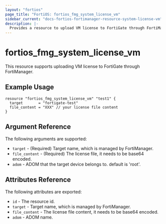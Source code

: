 ```yaml
---
layout: "fortios"
page_title: "FortiOS: fortios_fmg_system_license_vm"
sidebar_current: "docs-fortios-fortimanager-resource-system-license-vm"
description: |-
  Provides a resource to upload VM license to FortiGate through FortiManager.
---
```


# fortios_fmg_system_license_vm
This resource supports uploading VM license to FortiGate through FortiManager.

## Example Usage
```hcl
resource "fortios_fmg_system_license_vm" "test1" {
  target       = "fortigate-test"
  file_content = "XXX" // your license file content
}
```

## Argument Reference
The following arguments are supported:

* `target` - (Required) Target name, which is managed by FortiManager.
* `file_content` - (Required) The license file, it needs to be base64 encoded.
* `adom` - ADOM that the target device belongs to. default is 'root'.

## Attributes Reference
The following attributes are exported:

* `id` - The resource id.
* `target` - Target name, which is managed by FortiManager.
* `file_content` - The license file content, it needs to be base64 encoded.
* `adom` - ADOM name.
